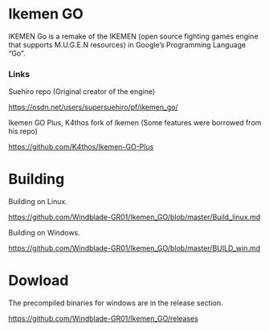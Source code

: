 # Ikemen GO
IKEMEN Go is a remake of the IKEMEN (open source fighting games engine that supports M.U.G.E.N resources) in Google’s Programming Language “Go”.

### Links ###

Suehiro repo (Original creator of the engine)

https://osdn.net/users/supersuehiro/pf/ikemen_go/

Ikemen GO Plus, K4thos fork of Ikemen (Some features were borrowed from his repo)

https://github.com/K4thos/Ikemen-GO-Plus

# Building #

Building on Linux.

https://github.com/Windblade-GR01/Ikemen_GO/blob/master/Build_linux.md

Building on Windows.

https://github.com/Windblade-GR01/Ikemen_GO/blob/master/BUILD_win.md

# Dowload #

The precompiled binaries for windows are in the release section.

https://github.com/Windblade-GR01/Ikemen_GO/releases
